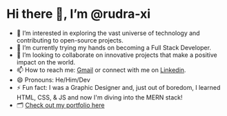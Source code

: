 # Hi there 👋, I’m @rudra-xi

- 👀 I’m interested in exploring the vast universe of technology and contributing to open-source projects.
- 🌱 I’m currently trying my hands on becoming a Full Stack Developer.
- 💞️ I’m looking to collaborate on innovative projects that make a positive impact on the world.
- 📫 How to reach me: [Gmail](goutam.prasad.2707@gmail.com) or connect with me on [Linkedin](https://www.linkedin.com/in/goutam-rudraxi/).
- 😄 Pronouns: He/Him/Dev
- ⚡ Fun fact: I was a Graphic Designer and, just out of boredom, I learned HTML, CSS, & JS and now I'm diving into the MERN stack!
- 🗂️ [Check out my portfolio here](../missing)
